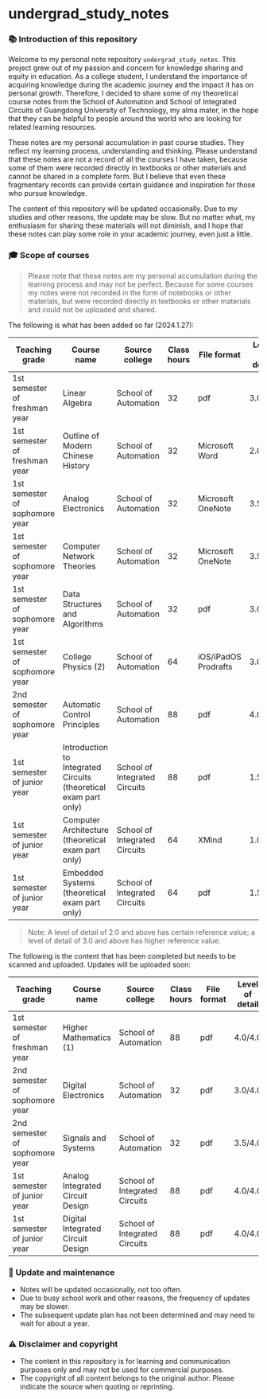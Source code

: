 # undergrad_study_notes

### 📚 Introduction of this repository

Welcome to my personal note repository `undergrad_study_notes`. This project grew out of my passion and concern for knowledge sharing and equity in education. As a college student, I understand the importance of acquiring knowledge during the academic journey and the impact it has on personal growth. Therefore, I decided to share some of my theoretical course notes from the School of Automation and School of Integrated Circuits of Guangdong University of Technology, my alma mater, in the hope that they can be helpful to people around the world who are looking for related learning resources.

These notes are my personal accumulation in past course studies. They reflect my learning process, understanding and thinking. Please understand that these notes are not a record of all the courses I have taken, because some of them were recorded directly in textbooks or other materials and cannot be shared in a complete form. But I believe that even these fragmentary records can provide certain guidance and inspiration for those who pursue knowledge.

The content of this repository will be updated occasionally. Due to my studies and other reasons, the update may be slow. But no matter what, my enthusiasm for sharing these materials will not diminish, and I hope that these notes can play some role in your academic journey, even just a little.

### 🎓 Scope of courses

> Please note that these notes are my personal accumulation during the learning process and may not be perfect. Because for some courses my notes were not recorded in the form of notebooks or other materials, but were recorded directly in textbooks or other materials and could not be uploaded and shared.

The following is what has been added so far (2024.1.27):

| Teaching grade | Course name | Source college | Class hours | File format | Level of detail | Recording method |
| ---------- | ------------------------------- | ------------ | ---- | ------------------- | ----- | ----------|
| 1st semester of freshman year | Linear Algebra | School of Automation | 32 | pdf | 3.0/4.0 | Handwriting |
| 1st semester of freshman year | Outline of Modern Chinese History | School of Automation | 32 | Microsoft Word | 2.0/4.0 | Keyboard |
| 1st semester of sophomore year | Analog Electronics | School of Automation | 32 | Microsoft OneNote | 3.5/4.0 | Hybrid |
| 1st semester of sophomore year | Computer Network Theories | School of Automation | 32 | Microsoft OneNote | 3.5/4.0 | Hybrid |
| 1st semester of sophomore year | Data Structures and Algorithms | School of Automation | 32 | pdf | 3.0/4.0 | Handwriting
| 1st semester of sophomore year | College Physics (2) | School of Automation | 64 | iOS/iPadOS Prodrafts | 3.0/4.0 | Handwriting
| 2nd semester of sophomore year | Automatic Control Principles | School of Automation | 88 | pdf | 4.0/4.0 | Handwriting
| 1st semester of junior year | Introduction to Integrated Circuits (theoretical exam part only) | School of Integrated Circuits | 88 | pdf | 1.5/4.0 | Keyboard
| 1st semester of junior year | Computer Architecture (theoretical exam part only)| School of Integrated Circuits | 64 | XMind | 1.0/4.0 | Keyboard
| 1st semester of junior year | Embedded Systems (theoretical exam part only) | School of Integrated Circuits | 64 | pdf | 1.5/4.0 | Keyboard |
> Note: A level of detail of 2.0 and above has certain reference value; a level of detail of 3.0 and above has higher reference value.

The following is the content that has been completed but needs to be scanned and uploaded. Updates will be uploaded soon:

| Teaching grade | Course name | Source college | Class hours | File format | Level of detail | Recording method |
| ----- | -------- | ------ | --- | ---- | ----- | ----------|
| 1st semester of freshman year | Higher Mathematics (1) | School of Automation | 88 | pdf | 4.0/4.0 | Handwriting |
| 2nd semester of sophomore year | Digital Electronics | School of Automation | 32 | pdf | 3.0/4.0 | Handwriting |
| 2nd semester of sophomore year | Signals and Systems | School of Automation | 32 | pdf | 3.5/4.0 | Handwriting |
| 1st semester of junior year | Analog Integrated Circuit Design | School of Integrated Circuits | 88 | pdf | 4.0/4.0 | Handwriting |
| 1st semester of junior year | Digital Integrated Circuit Design | School of Integrated Circuits | 88 | pdf | 4.0/4.0 | Handwriting |

### 🔄 Update and maintenance

- Notes will be updated occasionally, not too often.
- Due to busy school work and other reasons, the frequency of updates may be slower.
- The subsequent update plan has not been determined and may need to wait for about a year.

### ⚠️ Disclaimer and copyright

- The content in this repository is for learning and communication purposes only and may not be used for commercial purposes.
- The copyright of all content belongs to the original author. Please indicate the source when quoting or reprinting.
